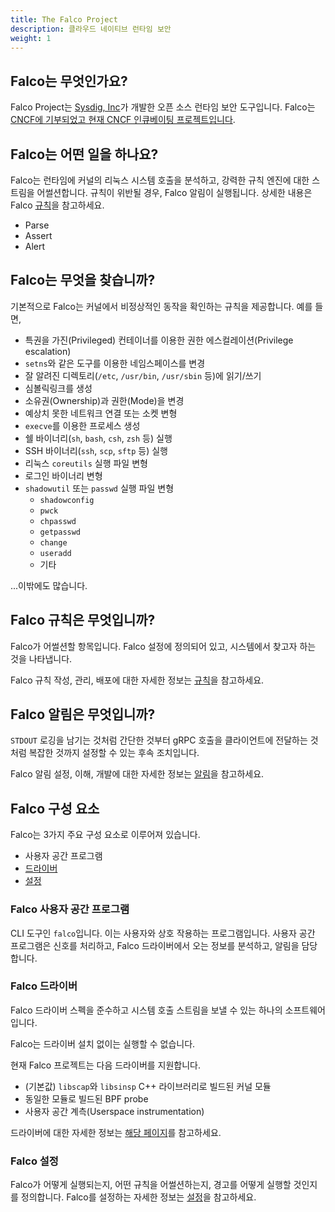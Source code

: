 ```yaml
---
title: The Falco Project
description: 클라우드 네이티브 런타임 보안
weight: 1
---
```


## Falco는 무엇인가요?

Falco Project는 [Sysdig, Inc](https://sysdig.com)가 개발한 오픈 소스 런타임 보안 도구입니다. Falco는 [CNCF에 기부되었고 현재 CNCF 인큐베이팅 프로젝트입니다](https://www.cncf.io/blog/2020/01/08/toc-votes-to-move-falco-into-cncf-incubator/).

## Falco는 어떤 일을 하나요?

Falco는 런타임에 커널의 리눅스 시스템 호출을 분석하고, 강력한 규칙 엔진에 대한 스트림을 어썰션합니다.
규칙이 위반될 경우, Falco 알림이 실행됩니다. 상세한 내용은 Falco [규칙](https://falco.org/docs/rules/)을 참고하세요.

 - Parse
 - Assert
 - Alert

## Falco는 무엇을 찾습니까?

기본적으로 Falco는 커널에서 비정상적인 동작을 확인하는 규칙을 제공합니다. 예를 들면,

 - 특권을 가진(Privileged) 컨테이너를 이용한 권한 에스컬레이션(Privilege escalation)
 - `setns`와 같은 도구를 이용한 네임스페이스를 변경
 - 잘 알려진 디렉토리(`/etc`, `/usr/bin`, `/usr/sbin` 등)에 읽기/쓰기
 - 심볼릭링크를 생성
 - 소유권(Ownership)과 권한(Mode)을 변경
 - 예상치 못한 네트워크 연결 또는 소켓 변형
 - `execve`를 이용한 프로세스 생성
 - 쉘 바이너리(`sh`, `bash`, `csh`, `zsh` 등) 실행
 - SSH 바이너리(`ssh`, `scp`, `sftp` 등) 실행
 - 리눅스 `coreutils` 실행 파일 변형
 - 로그인 바이너리 변형
 - `shadowutil` 또는 `passwd` 실행 파일 변형
	- `shadowconfig`
    - `pwck`
    - `chpasswd`
    - `getpasswd`
    - `change`
    - `useradd`
    - 기타

...이밖에도 많습니다.

## Falco 규칙은 무엇입니까?

Falco가 어썰션할 항목입니다. Falco 설정에 정의되어 있고, 시스템에서 찾고자 하는 것을 나타냅니다.

Falco 규칙 작성, 관리, 배포에 대한 자세한 정보는 [규칙](https://falco.org/docs/rules/)을 참고하세요.

## Falco 알림은 무엇입니까?

`STDOUT` 로깅을 남기는 것처럼 간단한 것부터 gRPC 호출을 클라이언트에 전달하는 것처럼 복잡한 것까지 설정할 수 있는 후속 조치입니다.

Falco 알림 설정, 이해, 개발에 대한 자세한 정보는 [알림](https://falco.org/docs/alerts/)을 참고하세요.

## Falco 구성 요소

Falco는 3가지 주요 구성 요소로 이루어져 있습니다.

 - 사용자 공간 프로그램
 - [드라이버](https://falco.org/docs/event-sources/drivers/)
 - [설정](https://falco.org/docs/configuration/)

### Falco 사용자 공간 프로그램

CLI 도구인 `falco`입니다. 이는 사용자와 상호 작용하는 프로그램입니다. 사용자 공간 프로그램은 신호를 처리하고, Falco 드라이버에서 오는 정보를 분석하고, 알림을 담당합니다.

### Falco 드라이버

Falco 드라이버 스펙을 준수하고 시스템 호출 스트림을 보낼 수 있는 하나의 소프트웨어입니다.

Falco는 드라이버 설치 없이는 실행할 수 없습니다.

현재 Falco 프로젝트는 다음 드라이버를 지원합니다.

 - (기본값) `libscap`와 `libsinsp` C++ 라이브러리로 빌드된 커널 모듈
 - 동일한 모듈로 빌드된 BPF probe
 - 사용자 공간 계측(Userspace instrumentation)

드라이버에 대한 자세한 정보는 [해당 페이지](/docs/event-sources/drivers/)를 참고하세요.

### Falco 설정

Falco가 어떻게 실행되는지, 어떤 규칙을 어썰션하는지, 경고를 어떻게 실행할 것인지를 정의합니다. Falco를 설정하는 자세한 정보는 [설정](https://falco.org/docs/configuration/)을 참고하세요.